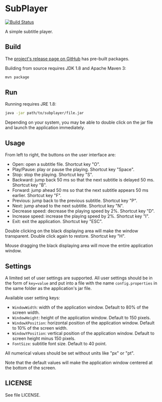 SubPlayer
=========
[![Build Status](https://travis-ci.org/zzpxyx/subplayer.svg?branch=master)](https://travis-ci.org/zzpxyx/subplayer)

A simple subtitle player.

## Build
The [project's release page on GitHub](https://github.com/zzpxyx/subplayer/releases) has pre-built packages.

Building from source requires JDK 1.8 and Apache Maven 3:

``` bash
mvn package
```

## Run
Running requires JRE 1.8:

``` bash
java -jar path/to/subplayer/file.jar
```

Depending on your system, you may be able to double click on the jar file and launch the application immediately.

## Usage
From left to right, the buttons on the user interface are:

- Open: open a subtitle file. Shortcut key "O".
- Play/Pause: play or pause the playing. Shortcut key "Space".
- Stop: stop the playing. Shortcut key "S".
- Backward: jump back 50 ms so that the next subtitle is delayed 50 ms. Shortcut key "B".
- Forward: jump ahead 50 ms so that the next subtitle appears 50 ms earlier. Shortcut key "F".
- Previous: jump back to the previous subtitle. Shortcut key "P".
- Next: jump ahead to the next subtitle. Shortcut key "N".
- Decrease speed: decrease the playing speed by 2%. Shortcut key "D".
- Increase speed: increase the playing speed by 2%. Shortcut key "I".
- Exit: exit the application. Shortcut key "ESC".

Double clicking on the black displaying area will make the window transparent. Double click again to restore. Shortcut key "H".

Mouse dragging the black displaying area will move the entire application window.

## Settings
A limited set of user settings are supported. All user settings should be in the form of `key=value` and put into a file with the name `config.properties` in the same folder as the application's jar file.

Available user setting keys:

- `WindowWidth`: width of the application window. Default to 80% of the screen width.
- `WindowHeight`: height of the application window. Default to 150 pixels.
- `WindowXPosition`: horizontal position of the application window. Default to 10% of the screen width.
- `WindowYPosition`: vertical position of the application window. Default to screen height minus 150 pixels.
- `FontSize`: subtitle font size. Default to 40 point.

All numerical values should be set without units like "px" or "pt".

Note that the default values will make the application window centered at the bottom of the screen.

## LICENSE
See file LICENSE.
